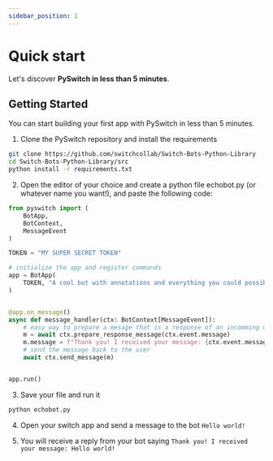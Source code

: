 ```yaml
---
sidebar_position: 1
---
```


# Quick start

Let's discover **PySwitch in less than 5 minutes**.

## Getting Started

You can start building your first app with PySwitch in less than 5 minutes.

1. Clone the PySwitch repository and install the requirements

```bash
git clone https://github.com/switchcollab/Switch-Bots-Python-Library
cd Switch-Bots-Python-Library/src
python install -r requirements.txt
```




2. Open the editor of your choice and create a python file echobot.py (or whatever name you want!), and paste the following code:

```python title="echobot.py"
from pyswitch import (
    BotApp,
    BotContext,
    MessageEvent
)

TOKEN = "MY SUPER SECRET TOKEN"

# initialize the app and register commands
app = BotApp(
    TOKEN, "A cool bot with annotations and everything you could possibly want :)"
)


@app.on_message()
async def message_handler(ctx: BotContext[MessageEvent]):
    # easy way to prepare a mesage that is a response of an incomming message
    m = await ctx.prepare_response_message(ctx.event.message)
    m.message = f"Thank you! I received your message: {ctx.event.message.message}"
    # send the message back to the user
    await ctx.send_message(m)


app.run()
```

3. Save your file and run it

```bash
python echobot.py
```

4. Open your switch app and send a message to the bot ```Hello world!```

5. You will receive a reply from your bot saying ```Thank you! I received your message: Hello world! ```